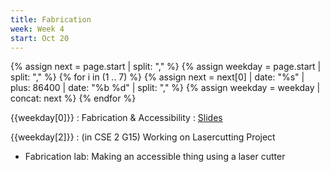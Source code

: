 ```yaml
---
title: Fabrication 
week: Week 4
start: Oct 20
---
```

{% assign next = page.start |  split: "," %}
{% assign weekday = page.start |  split: "," %}
{% for i in (1 .. 7) %}
   {% assign next = next[0] | date: "%s" | plus: 86400 | date: "%b %d" | split: "," %}
   {% assign weekday = weekday | concat: next %}
{% endfor %}


{{weekday[0]}}
: Fabrication & Accessibility
  : [Slides](slides/3dprinting.html)


{{weekday[2]}}
: (in CSE 2 G15) Working on Lasercutting Project
  - Fabrication lab: Making an accessible thing using a laser cutter
